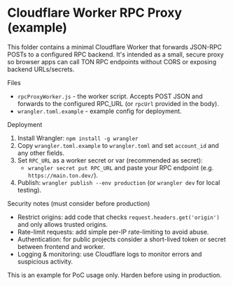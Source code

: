 # Cloudflare Worker RPC Proxy (example)

This folder contains a minimal Cloudflare Worker that forwards JSON-RPC POSTs to a configured RPC backend. It's intended as a small, secure proxy so browser apps can call TON RPC endpoints without CORS or exposing backend URLs/secrets.

Files
- `rpcProxyWorker.js` - the worker script. Accepts POST JSON and forwards to the configured RPC_URL (or `rpcUrl` provided in the body).
- `wrangler.toml.example` - example config for deployment.

Deployment
1. Install Wrangler: `npm install -g wrangler`
2. Copy `wrangler.toml.example` to `wrangler.toml` and set `account_id` and any other fields.
3. Set `RPC_URL` as a worker secret or var (recommended as secret):
   - `wrangler secret put RPC_URL` and paste your RPC endpoint (e.g. `https://main.ton.dev/`).
4. Publish: `wrangler publish --env production` (or `wrangler dev` for local testing).

Security notes (must consider before production)
- Restrict origins: add code that checks `request.headers.get('origin')` and only allows trusted origins.
- Rate-limit requests: add simple per-IP rate-limiting to avoid abuse.
- Authentication: for public projects consider a short-lived token or secret between frontend and worker.
- Logging & monitoring: use Cloudflare logs to monitor errors and suspicious activity.

This is an example for PoC usage only. Harden before using in production.
